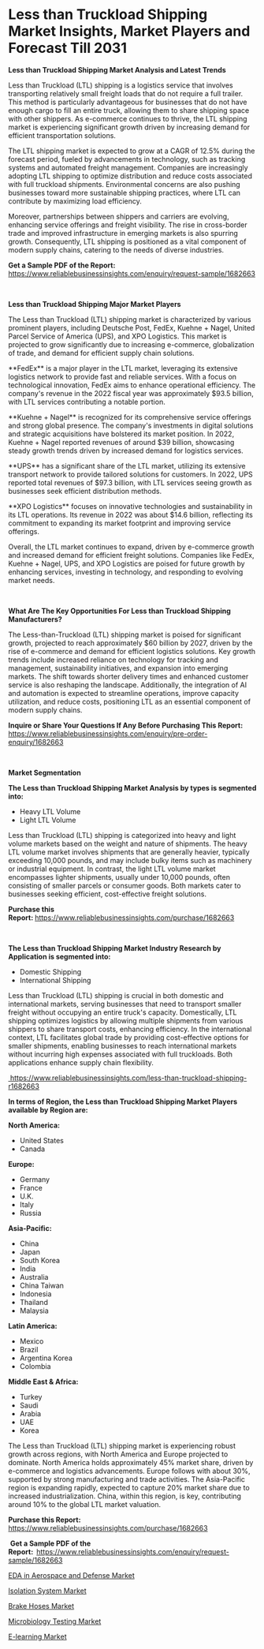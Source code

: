 <p><h1>Less than Truckload Shipping Market Insights, Market Players and Forecast Till 2031</h1></p><p><strong>Less than Truckload Shipping Market Analysis and Latest Trends</strong></p>
<p><p>Less than Truckload (LTL) shipping is a logistics service that involves transporting relatively small freight loads that do not require a full trailer. This method is particularly advantageous for businesses that do not have enough cargo to fill an entire truck, allowing them to share shipping space with other shippers. As e-commerce continues to thrive, the LTL shipping market is experiencing significant growth driven by increasing demand for efficient transportation solutions.</p><p>The LTL shipping market is expected to grow at a CAGR of 12.5% during the forecast period, fueled by advancements in technology, such as tracking systems and automated freight management. Companies are increasingly adopting LTL shipping to optimize distribution and reduce costs associated with full truckload shipments. Environmental concerns are also pushing businesses toward more sustainable shipping practices, where LTL can contribute by maximizing load efficiency.</p><p>Moreover, partnerships between shippers and carriers are evolving, enhancing service offerings and freight visibility. The rise in cross-border trade and improved infrastructure in emerging markets is also spurring growth. Consequently, LTL shipping is positioned as a vital component of modern supply chains, catering to the needs of diverse industries.</p></p>
<p><strong>Get a Sample PDF of the Report:&nbsp;</strong> <a href="https://www.reliablebusinessinsights.com/enquiry/request-sample/1682663?utm_campaign=113&utm_medium=2&utm_source=Github&utm_content=ia&utm_term=02112024&utm_id=less-than-truckload-shipping">https://www.reliablebusinessinsights.com/enquiry/request-sample/1682663</a></p>
<p>&nbsp;</p>
<p><strong>Less than Truckload Shipping Major Market Players</strong></p>
<p><p>The Less than Truckload (LTL) shipping market is characterized by various prominent players, including Deutsche Post, FedEx, Kuehne + Nagel, United Parcel Service of America (UPS), and XPO Logistics. This market is projected to grow significantly due to increasing e-commerce, globalization of trade, and demand for efficient supply chain solutions.</p><p>**FedEx** is a major player in the LTL market, leveraging its extensive logistics network to provide fast and reliable services. With a focus on technological innovation, FedEx aims to enhance operational efficiency. The company's revenue in the 2022 fiscal year was approximately $93.5 billion, with LTL services contributing a notable portion.</p><p>**Kuehne + Nagel** is recognized for its comprehensive service offerings and strong global presence. The company's investments in digital solutions and strategic acquisitions have bolstered its market position. In 2022, Kuehne + Nagel reported revenues of around $39 billion, showcasing steady growth trends driven by increased demand for logistics services.</p><p>**UPS** has a significant share of the LTL market, utilizing its extensive transport network to provide tailored solutions for customers. In 2022, UPS reported total revenues of $97.3 billion, with LTL services seeing growth as businesses seek efficient distribution methods.</p><p>**XPO Logistics** focuses on innovative technologies and sustainability in its LTL operations. Its revenue in 2022 was about $14.6 billion, reflecting its commitment to expanding its market footprint and improving service offerings.</p><p>Overall, the LTL market continues to expand, driven by e-commerce growth and increased demand for efficient freight solutions. Companies like FedEx, Kuehne + Nagel, UPS, and XPO Logistics are poised for future growth by enhancing services, investing in technology, and responding to evolving market needs.</p></p>
<p>&nbsp;</p>
<p><strong>What Are The Key Opportunities For Less than Truckload Shipping Manufacturers?</strong></p>
<p><p>The Less-than-Truckload (LTL) shipping market is poised for significant growth, projected to reach approximately $60 billion by 2027, driven by the rise of e-commerce and demand for efficient logistics solutions. Key growth trends include increased reliance on technology for tracking and management, sustainability initiatives, and expansion into emerging markets. The shift towards shorter delivery times and enhanced customer service is also reshaping the landscape. Additionally, the integration of AI and automation is expected to streamline operations, improve capacity utilization, and reduce costs, positioning LTL as an essential component of modern supply chains.</p></p>
<p><strong>Inquire or Share Your Questions If Any Before Purchasing This Report:</strong> <a href="https://www.reliablebusinessinsights.com/enquiry/pre-order-enquiry/1682663?utm_campaign=113&utm_medium=2&utm_source=Github&utm_content=ia&utm_term=02112024&utm_id=less-than-truckload-shipping">https://www.reliablebusinessinsights.com/enquiry/pre-order-enquiry/1682663</a></p>
<p>&nbsp;</p>
<p><strong>Market Segmentation</strong></p>
<p><strong>The Less than Truckload Shipping Market Analysis by types is segmented into:</strong></p>
<p><ul><li>Heavy LTL Volume</li><li>Light LTL Volume</li></ul></p>
<p><p>Less than Truckload (LTL) shipping is categorized into heavy and light volume markets based on the weight and nature of shipments. The heavy LTL volume market involves shipments that are generally heavier, typically exceeding 10,000 pounds, and may include bulky items such as machinery or industrial equipment. In contrast, the light LTL volume market encompasses lighter shipments, usually under 10,000 pounds, often consisting of smaller parcels or consumer goods. Both markets cater to businesses seeking efficient, cost-effective freight solutions.</p></p>
<p><strong>Purchase this Report:&nbsp;</strong><a href="https://www.reliablebusinessinsights.com/purchase/1682663?utm_campaign=113&utm_medium=2&utm_source=Github&utm_content=ia&utm_term=02112024&utm_id=less-than-truckload-shipping">https://www.reliablebusinessinsights.com/purchase/1682663</a></p>
<p>&nbsp;</p>
<p><strong>The Less than Truckload Shipping Market Industry Research by Application is segmented into:</strong></p>
<p><ul><li>Domestic Shipping</li><li>International Shipping</li></ul></p>
<p><p>Less than Truckload (LTL) shipping is crucial in both domestic and international markets, serving businesses that need to transport smaller freight without occupying an entire truck's capacity. Domestically, LTL shipping optimizes logistics by allowing multiple shipments from various shippers to share transport costs, enhancing efficiency. In the international context, LTL facilitates global trade by providing cost-effective options for smaller shipments, enabling businesses to reach international markets without incurring high expenses associated with full truckloads. Both applications enhance supply chain flexibility.</p></p>
<p><a href="https://www.reliablebusinessinsights.com/less-than-truckload-shipping-r1682663?utm_campaign=113&utm_medium=2&utm_source=Github&utm_content=ia&utm_term=02112024&utm_id=less-than-truckload-shipping">&nbsp;https://www.reliablebusinessinsights.com/less-than-truckload-shipping-r1682663</a></p>
<p><strong>In terms of Region, the Less than Truckload Shipping Market Players available by Region are:</strong></p>
<p>
    <p> <strong> North America: </strong>
        <ul>
            <li>United States</li>
            <li>Canada</li>
        </ul>
        </p> 
    <p> <strong> Europe: </strong>
        <ul>
            <li>Germany</li>
            <li>France</li>
            <li>U.K.</li>
            <li>Italy</li>
            <li>Russia</li>
        </ul>
        </p> 
    <p> <strong> Asia-Pacific: </strong>
        <ul>
            <li>China</li>
            <li>Japan</li>
            <li>South Korea</li>
            <li>India</li>
            <li>Australia</li>
            <li>China Taiwan</li>
            <li>Indonesia</li>
            <li>Thailand</li>
            <li>Malaysia</li>
        </ul>
        </p> 
    <p> <strong> Latin America: </strong>
        <ul>
            <li>Mexico</li>
            <li>Brazil</li>
            <li>Argentina Korea</li>
            <li>Colombia</li>
        </ul>
        </p> 
    <p> <strong> Middle East & Africa: </strong>
        <ul>
            <li>Turkey</li>
            <li>Saudi</li>
            <li>Arabia</li>
            <li>UAE</li>
            <li>Korea</li>
        </ul>
    </p>
    </p>
<p><p>The Less than Truckload (LTL) shipping market is experiencing robust growth across regions, with North America and Europe projected to dominate. North America holds approximately 45% market share, driven by e-commerce and logistics advancements. Europe follows with about 30%, supported by strong manufacturing and trade activities. The Asia-Pacific region is expanding rapidly, expected to capture 20% market share due to increased industrialization. China, within this region, is key, contributing around 10% to the global LTL market valuation.</p></p>
<p><strong>Purchase this Report: </strong><a href="https://www.reliablebusinessinsights.com/purchase/1682663?utm_campaign=113&utm_medium=2&utm_source=Github&utm_content=ia&utm_term=02112024&utm_id=less-than-truckload-shipping">https://www.reliablebusinessinsights.com/purchase/1682663</a></p>
<p>&nbsp;<strong>Get a Sample PDF of the Report:&nbsp;&nbsp;</strong><a href="https://www.reliablebusinessinsights.com/enquiry/request-sample/1682663?utm_campaign=113&utm_medium=2&utm_source=Github&utm_content=ia&utm_term=02112024&utm_id=less-than-truckload-shipping">https://www.reliablebusinessinsights.com/enquiry/request-sample/1682663</a></p>
<p><strong></strong></p>
<p><p><a href="https://www.linkedin.com/pulse/eda-aerospace-defense-market-pulse-119-expansion-blueprint-njbec?utm_campaign=113&utm_medium=2&utm_source=Github&utm_content=ia&utm_term=02112024&utm_id=less-than-truckload-shipping">EDA in Aerospace and Defense Market</a></p><p><a href="https://github.com/LoretaDushku585/Market-Research-Report-List-1/blob/main/isolation-system-market.md?utm_campaign=113&utm_medium=2&utm_source=Github&utm_content=ia&utm_term=02112024&utm_id=less-than-truckload-shipping">Isolation System Market</a></p><p><a href="https://github.com/florjvdva/Market-Research-Report-List-1/blob/main/brake-hoses-market.md?utm_campaign=113&utm_medium=2&utm_source=Github&utm_content=ia&utm_term=02112024&utm_id=less-than-truckload-shipping">Brake Hoses Market</a></p><p><a href="https://issuu.com/reportprime-2/docs/microbiology-testing-market-size-20_049496a24f3099?utm_campaign=113&utm_medium=2&utm_source=Github&utm_content=ia&utm_term=02112024&utm_id=less-than-truckload-shipping">Microbiology Testing Market</a></p><p><a href="https://www.linkedin.com/pulse/e-learning-market-report-product-type-end-use-application-eg5pc?utm_campaign=113&utm_medium=2&utm_source=Github&utm_content=ia&utm_term=02112024&utm_id=less-than-truckload-shipping">E-learning Market</a></p></p>